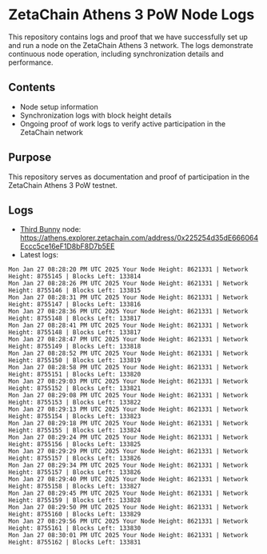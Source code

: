 # ZetaChain Athens 3 PoW Node Logs
This repository contains logs and proof that we have successfully set up and run a node on the ZetaChain Athens 3 network. The logs demonstrate continuous node operation, including synchronization details and performance.

## Contents
- Node setup information
- Synchronization logs with block height details
- Ongoing proof of work logs to verify active participation in the ZetaChain network

## Purpose
This repository serves as documentation and proof of participation in the ZetaChain Athens 3 PoW testnet.

## Logs

- [Third Bunny](https://thirdbunny.xyz/) node: https://athens.explorer.zetachain.com/address/0x225254d35dE666064Eccc5ce16eF1D8bF8D7b5EE
- Latest logs:
```
Mon Jan 27 08:28:20 PM UTC 2025 Your Node Height: 8621331 | Network Height: 8755145 | Blocks Left: 133814
Mon Jan 27 08:28:26 PM UTC 2025 Your Node Height: 8621331 | Network Height: 8755146 | Blocks Left: 133815
Mon Jan 27 08:28:31 PM UTC 2025 Your Node Height: 8621331 | Network Height: 8755147 | Blocks Left: 133816
Mon Jan 27 08:28:36 PM UTC 2025 Your Node Height: 8621331 | Network Height: 8755148 | Blocks Left: 133817
Mon Jan 27 08:28:41 PM UTC 2025 Your Node Height: 8621331 | Network Height: 8755148 | Blocks Left: 133817
Mon Jan 27 08:28:47 PM UTC 2025 Your Node Height: 8621331 | Network Height: 8755149 | Blocks Left: 133818
Mon Jan 27 08:28:52 PM UTC 2025 Your Node Height: 8621331 | Network Height: 8755150 | Blocks Left: 133819
Mon Jan 27 08:28:58 PM UTC 2025 Your Node Height: 8621331 | Network Height: 8755151 | Blocks Left: 133820
Mon Jan 27 08:29:03 PM UTC 2025 Your Node Height: 8621331 | Network Height: 8755152 | Blocks Left: 133821
Mon Jan 27 08:29:08 PM UTC 2025 Your Node Height: 8621331 | Network Height: 8755153 | Blocks Left: 133822
Mon Jan 27 08:29:13 PM UTC 2025 Your Node Height: 8621331 | Network Height: 8755154 | Blocks Left: 133823
Mon Jan 27 08:29:18 PM UTC 2025 Your Node Height: 8621331 | Network Height: 8755155 | Blocks Left: 133824
Mon Jan 27 08:29:24 PM UTC 2025 Your Node Height: 8621331 | Network Height: 8755156 | Blocks Left: 133825
Mon Jan 27 08:29:29 PM UTC 2025 Your Node Height: 8621331 | Network Height: 8755157 | Blocks Left: 133826
Mon Jan 27 08:29:34 PM UTC 2025 Your Node Height: 8621331 | Network Height: 8755157 | Blocks Left: 133826
Mon Jan 27 08:29:40 PM UTC 2025 Your Node Height: 8621331 | Network Height: 8755158 | Blocks Left: 133827
Mon Jan 27 08:29:45 PM UTC 2025 Your Node Height: 8621331 | Network Height: 8755159 | Blocks Left: 133828
Mon Jan 27 08:29:50 PM UTC 2025 Your Node Height: 8621331 | Network Height: 8755160 | Blocks Left: 133829
Mon Jan 27 08:29:56 PM UTC 2025 Your Node Height: 8621331 | Network Height: 8755161 | Blocks Left: 133830
Mon Jan 27 08:30:01 PM UTC 2025 Your Node Height: 8621331 | Network Height: 8755162 | Blocks Left: 133831
```
